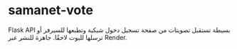 # samanet-vote

Flask API بسيطة تستقبل تصويتات من صفحة تسجيل دخول شبكية وتطبعها للسيرفر أو ترسلها للبوت لاحقًا. جاهزة للنشر عبر Render.
